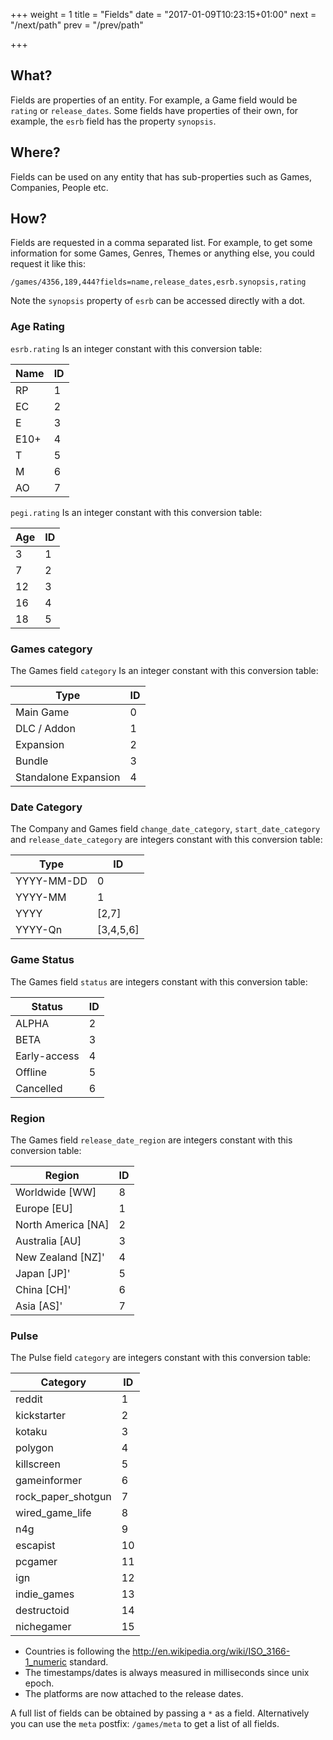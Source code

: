 +++
weight = 1
title = "Fields"
date = "2017-01-09T10:23:15+01:00"
next = "/next/path"
prev = "/prev/path"

+++

## What?
Fields are properties of an entity. For example, a Game field would be `rating` or `release_dates`. Some fields have properties of their own, for example, the `esrb` field has the property `synopsis`.

## Where?
Fields can be used on any entity that has sub-properties such as Games, Companies, People etc.

## How?
Fields are requested in a comma separated list. For example, to get some information for some Games, Genres, Themes or anything else, you could request it like this:  
 
`/games/4356,189,444?fields=name,release_dates,esrb.synopsis,rating `

Note the `synopsis` property of `esrb` can be accessed directly with a dot.

### Age Rating

`esrb.rating` Is an integer constant with this conversion table:  

| Name| ID |
|---|---|
| RP | 1 |
| EC| 2 |
| E | 3 |
| E10+ | 4 |
| T | 5 |
| M | 6 |
| AO | 7 |

`pegi.rating` Is an integer constant with this conversion table:  

| Age | ID |
|---|---|
| 3 | 1 |
| 7 | 2 |
| 12 | 3 |
| 16 | 4 |
| 18 | 5 |

### Games category

The Games field `category` Is an integer constant with this conversion table:  

| Type | ID |
|---|---|
| Main Game | 0 |
| DLC / Addon | 1 |
| Expansion | 2 |
| Bundle | 3 |
| Standalone Expansion | 4 |

### Date Category

The Company and Games field `change_date_category`, `start_date_category` and `release_date_category` are integers constant with this conversion table:  

| Type | ID |
|---|---|
| YYYY-MM-DD | 0 |
| YYYY-MM | 1 |
| YYYY | [2,7] |
| YYYY-Qn | [3,4,5,6] |

### Game Status

The Games field `status` are integers constant with this conversion table:  

| Status | ID |
|---|---|
| ALPHA |  2 |
| BETA |  3 |
| Early-access |  4 |
| Offline |  5 |
| Cancelled |  6 |

### Region

The Games field `release_date_region` are integers constant with this conversion table:  

| Region | ID |
|---|---|
|Worldwide [WW] | 8 |
|Europe [EU] | 1 |
|North America [NA] | 2 |
|Australia [AU] | 3 |
|New Zealand [NZ]' | 4 |
|Japan [JP]' | 5 |
|China [CH]' | 6 |
|Asia [AS]' | 7 |

### Pulse

The Pulse field `category` are integers constant with this conversion table:  

| Category | ID |
|---|---|
|reddit| 1|
| kickstarter| 2|
| kotaku| 3|
| polygon| 4|
| killscreen| 5|
| gameinformer| 6|
| rock_paper_shotgun| 7|
| wired_game_life| 8|
| n4g| 9|
| escapist| 10|
| pcgamer| 11|
| ign| 12|
| indie_games| 13|
| destructoid| 14|
| nichegamer| 15|


* Countries is following the http://en.wikipedia.org/wiki/ISO_3166-1_numeric standard.
* The timestamps/dates is always measured in milliseconds since unix epoch.
* The platforms are now attached to the release dates.

A full list of fields can be obtained by passing a `*` as a field. Alternatively you can use the `meta` postfix: `/games/meta` to get a list of all fields.

